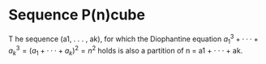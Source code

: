 # Sequence P(n)cube
T he sequence (a1, . . . , ak), for which the Diophantine equation $a^3_1+ · · · + a^3_k= (a_1 + · · · + a_k)^2 = n^2$ holds is also a partition of n = a1 + · · · + ak.
